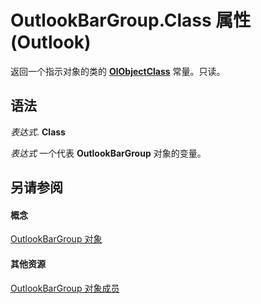 
# OutlookBarGroup.Class 属性 (Outlook)

返回一个指示对象的类的  **[OlObjectClass](33d724b3-df3c-2a7f-a80f-93b66d96f588.md)** 常量。只读。


## 语法

 _表达式_. **Class**

 _表达式_ 一个代表 **OutlookBarGroup** 对象的变量。


## 另请参阅


#### 概念


[OutlookBarGroup 对象](4ccc4213-5a57-7a8b-4ce5-869a096bd096.md)
#### 其他资源


[OutlookBarGroup 对象成员](34976b5d-fa6a-db4d-884b-4222613c1912.md)